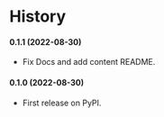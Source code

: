 # History

#### 0.1.1 (2022-08-30)
* Fix Docs and add content README.

#### 0.1.0 (2022-08-30)
* First release on PyPI.
